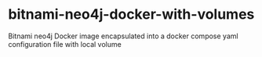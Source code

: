# bitnami-neo4j-docker-with-volumes
Bitnami neo4j Docker image encapsulated into a docker compose yaml configuration file with local volume
